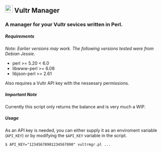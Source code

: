 ## <img width=25px src="https://www.vultr.com/dist/img/brand/logo_v_onwhite.svg">&nbsp;Vultr Manager

### A manager for your Vultr sevices written in Perl.

##### Requirements

*Note: Earlier versions may work. The following versions tested were from Debian Jessie.*

* perl >= 5.20 < 6.0
* libwww-perl >= 6.08
* libjson-perl >= 2.61

Also requires a Vultr API key with the nessesary permissions.

##### Important Note

Currently this script only returns the balance and is very much a WIP.

##### Usage

As an API key is needed, you can either supply it as an enviroment variable (`API_KEY`) or by modifying the `$API_KEY` variable in the script.

    $ API_KEY="12345678901234567890" vultrmgr.pl ...
